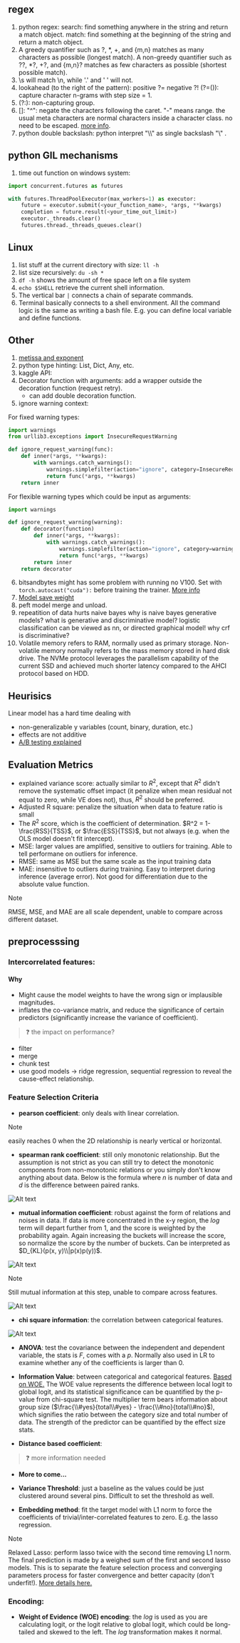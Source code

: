 ## regex

1. python regex: search: find something anywhere in the string and return a match object. match: find something at the beginning of the string and return a match object.
2. A greedy quantifier such as ?, *, +, and {m,n} matches as many characters as possible (longest match). A non-greedy quantifier such as ??, *?, +?, and {m,n}? matches as few characters as possible (shortest possible match).
3. \s will match \n, while '.' and ' ' will not.
4. lookahead (to the right of the pattern): positive ?= negative ?! (?=(<regex>)): capture character n-grams with step size = 1. 
5. (?:): non-capturing group.
6. []: "^": negate the characters following the caret. "-" means range. the usual meta characters are normal characters inside a character class. no need to be escaped. [more info](https://www.regular-expressions.info/charclass.html).
7. python double backslash: python interpret "\\\\" as single backslash "\\" .

## python GIL mechanisms

1. time out function on windows system:
```python
import concurrent.futures as futures

with futures.ThreadPoolExecutor(max_workers=1) as executor:
    future = executor.submit(<your_function_name>, *args, **kwargs)
    completion = future.result(<your_time_out_limit>)
    executor._threads.clear()
    futures.thread._threads_queues.clear()
```

## Linux

1. list stuff at the current directory with size: `ll -h`
2. list size recursively: `du -sh *`
3. `df -h` shows the amount of free space left on a file system
4. `echo $SHELL` retrieve the current shell information.
5. The vertical bar `|` connects a chain of separate commands.
6. Terminal basically connects to a shell environment. All the command logic is the same as writing a bash file. E.g. you can define local variable and define functions.


## Other
1. [metissa and exponent](https://www.storyofmathematics.com/glossary/mantissa/)
2. python type hinting: List, Dict, Any, etc.
3. kaggle API:
4. Decorator function with arguments: add a wrapper outside the decoration function (request retry).
   - can add double decoration function.
5. ignore warning context:

For fixed warning types:

```python
import warnings
from urllib3.exceptions import InsecureRequestWarning

def ignore_request_warning(func):
    def inner(*args, **kwargs):
        with warnings.catch_warnings():
            warnings.simplefilter(action="ignore", category=InsecureRequestWarning)
            return func(*args, **kwargs)
    return inner
```
For flexible warning types which could be input as arguments: 

```python
import warnings

def ignore_request_warning(warning):
    def decorator(function)
        def inner(*args, **kwargs):
            with warnings.catch_warnings():
                warnings.simplefilter(action="ignore", category=warning)
                return func(*args, **kwargs)
        return inner
    return decorator
```

6. bitsandbytes might has some problem with running no V100. Set with `torch.autocast("cuda"):` before training the trainer. [More info](https://github.com/TimDettmers/bitsandbytes/issues/240)
7. [Model save weight](https://github.com/huggingface/peft/issues/286#issuecomment-1501617281)
8. peft model merge and unload.
9. repeatition of data hurts naive bayes
why is naive bayes generative models? what is generative and discriminative model?
logistic classification can be viewed as nn, or directed graphical model! 
why crf is discriminative?
10. Volatile memory refers to RAM, normally used as primary storage. Non-volatile memory normally refers to the mass memory stored in hard disk drive. The NVMe protocol leverages the parallelism capability of the current SSD and achieved much shorter latency compared to the AHCI protocol based on HDD. 

## Heurisics
Linear model has a hard time dealing with 
- non-generalizable y variables (count, binary, duration, etc.)
- effects are not additive
- [A/B testing explained](https://zhuanlan.zhihu.com/p/68019926)

## Evaluation Metrics
- explained variance score: actually similar to $R^2$, except that $R^2$ didn't remove the systematic offset impact (it penalize when mean residual not equal to zero, while VE does not), thus, $R^2$ should be preferred.
- Adjusted R square: penalize the situation when data to feature ratio is small  
- The $R^2$ score, which is the coefficient of determination. $R^2 = 1- \frac{RSS}{TSS}$, or $\frac{ESS}{TSS}$, but not always (e.g. when the OLS model doesn't fit intercept).  
- MSE: larger values are amplified, sensitive to outliers for training. Able to tell performane on outliers for inference. 
- RMSE: same as MSE but the same scale as the input training data
- MAE: insensitive to outliers during training. Easy to interpret during inference (average error). Not good for differentiation due to the absolute value function. 

> [!note]
> RMSE, MSE, and MAE are all scale dependent, unable to compare across different dataset. 

## preprocesssing 

### Intercorrelated features: 

#### Why
- Might cause the model weights to have the wrong sign or implausible magnitudes.
- inflates the co-variance matrix, and reduce the significance of certain predictors (significantly increase the variance of coefficient).

> :question: the impact on performance?

- filter
- merge
- chunk test
- use good models -> ridge regression, sequential regression to reveal the cause-effect relationship.

### Feature Selection Criteria

- **pearson coefficient**: only deals with linear correlation. 

> [!note]
> easily reaches 0 when the 2D relationship is nearly vertical or horizontal.

- **spearman rank coefficient**: still only monotonic relationship. But the assumption is not strict as you can still try to detect the monotonic components from non-monotonic relations or you simply don't know anything about data. Below is the formula where $n$ is number of data and $d$ is the difference between paired ranks. 

![Alt text](../images/spearman.png)


- **mutual information coefficient**: robust against the form of relations and noises in data. If data is more concentrated in the x-y region, the $log$ term will depart further from 1, and the score is weighted by the probability again. Again increasing the buckets will increase the score, so normalize the score by the number of buckets. Can be interpreted as $D_{KL}(p(x, y)\\|p(x)p(y))$.
  
![Alt text](../images/mutual_information.png)

> [!note]
> Still mutual information at this step, unable to compare across features.

![Alt text](../images/mic.png)

- **chi square information**: the correlation between categorical features. 

![Alt text](../images/chi-square-formula.png)


- **ANOVA**: test the covariance between the independent and dependent variable, the stats is $F$, comes with a $p$. Normally also used in LR to examine whether any of the coefficients is larger than 0.

- **Information Value**: between categorical and categorical features. [Based on WOE.](https://blog.csdn.net/kevin7658/article/details/50780391#:~:text=WOE%E7%9A%84%E5%85%A8%E7%A7%B0%E6%98%AF%E2%80%9CWeight,%E7%9A%84%E9%83%BD%E6%98%AF%E4%B8%80%E4%B8%AA%E6%84%8F%E6%80%9D%EF%BC%89%E3%80%82) The WOE value represents the difference between local logit to global logit, and its statistical significance can be quantified by the p-value from chi-square test. The multiplier term bears information about group size ($\frac{\\#yes}{total\\#yes} - \frac{\\#no}{total\\#no}$), which signifies the ratio between the category size and total number of data. The strength of the predictor can be quantified by the effect size stats.

- **Distance based coefficient**: 

> :question: more information needed

- **More to come...**

- **Variance Threshold**: just a baseline as the values could be just clustered around several pins. Difficult to set the threshold as well. 

- **Embedding method**: fit the target model with L1 norm to force the coefficients of trivial/inter-correlated features to zero. E.g. the lasso regression. 

> [!note]
> Relaxed Lasso: perform lasso twice with the second time removing L1 norm. The final prediction is made by a weighed sum of the first and second lasso models. This is to separate the feature selection process and converging parameters process for faster convergence and better capacity (don't underfit!). [More details here.](https://stats.stackexchange.com/questions/37989/advantages-of-doing-double-lasso-or-performing-lasso-twice)

### Encoding: 
- **Weight of Evidence (WOE) encoding**: the $log$ is used as you are calculating logit, or the logit relative to global logit, which could be long-tailed and skewed to the left. The $log$ transformation makes it normal.

